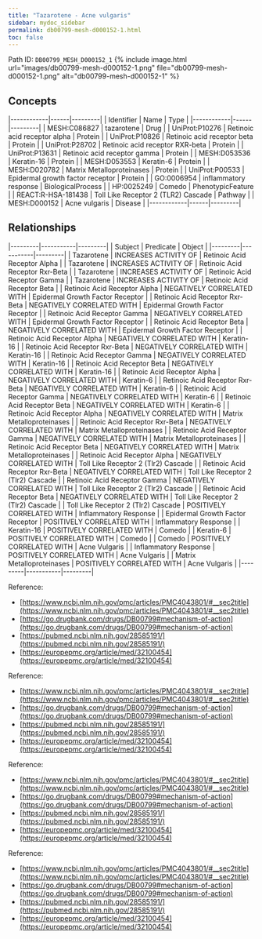 ```yaml
---
title: "Tazarotene - Acne vulgaris"
sidebar: mydoc_sidebar
permalink: db00799-mesh-d000152-1.html
toc: false 
---
```



Path ID: `DB00799_MESH_D000152_1`
{% include image.html url="images/db00799-mesh-d000152-1.png" file="db00799-mesh-d000152-1.png" alt="db00799-mesh-d000152-1" %}

## Concepts

|------------|------|---------|
| Identifier | Name | Type    |
|------------|------|---------|
| MESH:C086827 | tazarotene | Drug |
| UniProt:P10276 | Retinoic acid receptor alpha | Protein |
| UniProt:P10826 | Retinoic acid receptor beta | Protein |
| UniProt:P28702 | Retinoic acid receptor RXR-beta | Protein |
| UniProt:P13631 | Retinoic acid receptor gamma | Protein |
| MESH:D053536 | Keratin-16 | Protein |
| MESH:D053553 | Keratin-6 | Protein |
| MESH:D020782 | Matrix Metalloproteinases | Protein |
| UniProt:P00533 | Epidermal growth factor receptor | Protein |
| GO:0006954 | inflammatory response | BiologicalProcess |
| HP:0025249 | Comedo | PhenotypicFeature |
| REACT:R-HSA-181438 | Toll Like Receptor 2 (TLR2) Cascade | Pathway |
| MESH:D000152 | Acne vulgaris | Disease |
|------------|------|---------|

## Relationships

|---------|-----------|---------|
| Subject | Predicate | Object  |
|---------|-----------|---------|
| Tazarotene | INCREASES ACTIVITY OF | Retinoic Acid Receptor Alpha |
| Tazarotene | INCREASES ACTIVITY OF | Retinoic Acid Receptor Rxr-Beta |
| Tazarotene | INCREASES ACTIVITY OF | Retinoic Acid Receptor Gamma |
| Tazarotene | INCREASES ACTIVITY OF | Retinoic Acid Receptor Beta |
| Retinoic Acid Receptor Alpha | NEGATIVELY CORRELATED WITH | Epidermal Growth Factor Receptor |
| Retinoic Acid Receptor Rxr-Beta | NEGATIVELY CORRELATED WITH | Epidermal Growth Factor Receptor |
| Retinoic Acid Receptor Gamma | NEGATIVELY CORRELATED WITH | Epidermal Growth Factor Receptor |
| Retinoic Acid Receptor Beta | NEGATIVELY CORRELATED WITH | Epidermal Growth Factor Receptor |
| Retinoic Acid Receptor Alpha | NEGATIVELY CORRELATED WITH | Keratin-16 |
| Retinoic Acid Receptor Rxr-Beta | NEGATIVELY CORRELATED WITH | Keratin-16 |
| Retinoic Acid Receptor Gamma | NEGATIVELY CORRELATED WITH | Keratin-16 |
| Retinoic Acid Receptor Beta | NEGATIVELY CORRELATED WITH | Keratin-16 |
| Retinoic Acid Receptor Alpha | NEGATIVELY CORRELATED WITH | Keratin-6 |
| Retinoic Acid Receptor Rxr-Beta | NEGATIVELY CORRELATED WITH | Keratin-6 |
| Retinoic Acid Receptor Gamma | NEGATIVELY CORRELATED WITH | Keratin-6 |
| Retinoic Acid Receptor Beta | NEGATIVELY CORRELATED WITH | Keratin-6 |
| Retinoic Acid Receptor Alpha | NEGATIVELY CORRELATED WITH | Matrix Metalloproteinases |
| Retinoic Acid Receptor Rxr-Beta | NEGATIVELY CORRELATED WITH | Matrix Metalloproteinases |
| Retinoic Acid Receptor Gamma | NEGATIVELY CORRELATED WITH | Matrix Metalloproteinases |
| Retinoic Acid Receptor Beta | NEGATIVELY CORRELATED WITH | Matrix Metalloproteinases |
| Retinoic Acid Receptor Alpha | NEGATIVELY CORRELATED WITH | Toll Like Receptor 2 (Tlr2) Cascade |
| Retinoic Acid Receptor Rxr-Beta | NEGATIVELY CORRELATED WITH | Toll Like Receptor 2 (Tlr2) Cascade |
| Retinoic Acid Receptor Gamma | NEGATIVELY CORRELATED WITH | Toll Like Receptor 2 (Tlr2) Cascade |
| Retinoic Acid Receptor Beta | NEGATIVELY CORRELATED WITH | Toll Like Receptor 2 (Tlr2) Cascade |
| Toll Like Receptor 2 (Tlr2) Cascade | POSITIVELY CORRELATED WITH | Inflammatory Response |
| Epidermal Growth Factor Receptor | POSITIVELY CORRELATED WITH | Inflammatory Response |
| Keratin-16 | POSITIVELY CORRELATED WITH | Comedo |
| Keratin-6 | POSITIVELY CORRELATED WITH | Comedo |
| Comedo | POSITIVELY CORRELATED WITH | Acne Vulgaris |
| Inflammatory Response | POSITIVELY CORRELATED WITH | Acne Vulgaris |
| Matrix Metalloproteinases | POSITIVELY CORRELATED WITH | Acne Vulgaris |
|---------|-----------|---------|

Reference: 
  - [https://www.ncbi.nlm.nih.gov/pmc/articles/PMC4043801/#__sec2title](https://www.ncbi.nlm.nih.gov/pmc/articles/PMC4043801/#__sec2title)
  - [https://go.drugbank.com/drugs/DB00799#mechanism-of-action](https://go.drugbank.com/drugs/DB00799#mechanism-of-action)
  - [https://pubmed.ncbi.nlm.nih.gov/28585191/](https://pubmed.ncbi.nlm.nih.gov/28585191/)
  - [https://europepmc.org/article/med/32100454](https://europepmc.org/article/med/32100454)

Reference: 
  - [https://www.ncbi.nlm.nih.gov/pmc/articles/PMC4043801/#__sec2title](https://www.ncbi.nlm.nih.gov/pmc/articles/PMC4043801/#__sec2title)
  - [https://go.drugbank.com/drugs/DB00799#mechanism-of-action](https://go.drugbank.com/drugs/DB00799#mechanism-of-action)
  - [https://pubmed.ncbi.nlm.nih.gov/28585191/](https://pubmed.ncbi.nlm.nih.gov/28585191/)
  - [https://europepmc.org/article/med/32100454](https://europepmc.org/article/med/32100454)

Reference: 
  - [https://www.ncbi.nlm.nih.gov/pmc/articles/PMC4043801/#__sec2title](https://www.ncbi.nlm.nih.gov/pmc/articles/PMC4043801/#__sec2title)
  - [https://go.drugbank.com/drugs/DB00799#mechanism-of-action](https://go.drugbank.com/drugs/DB00799#mechanism-of-action)
  - [https://pubmed.ncbi.nlm.nih.gov/28585191/](https://pubmed.ncbi.nlm.nih.gov/28585191/)
  - [https://europepmc.org/article/med/32100454](https://europepmc.org/article/med/32100454)

Reference: 
  - [https://www.ncbi.nlm.nih.gov/pmc/articles/PMC4043801/#__sec2title](https://www.ncbi.nlm.nih.gov/pmc/articles/PMC4043801/#__sec2title)
  - [https://go.drugbank.com/drugs/DB00799#mechanism-of-action](https://go.drugbank.com/drugs/DB00799#mechanism-of-action)
  - [https://pubmed.ncbi.nlm.nih.gov/28585191/](https://pubmed.ncbi.nlm.nih.gov/28585191/)
  - [https://europepmc.org/article/med/32100454](https://europepmc.org/article/med/32100454)
